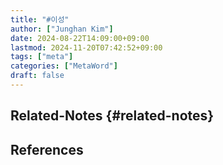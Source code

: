 ```yaml
---
title: "#이성"
author: ["Junghan Kim"]
date: 2024-08-22T14:09:00+09:00
lastmod: 2024-11-20T07:42:52+09:00
tags: ["meta"]
categories: ["MetaWord"]
draft: false
---
```


## Related-Notes {#related-notes}

## References

<style>.csl-entry{text-indent: -1.5em; margin-left: 1.5em;}</style><div class="csl-bib-body">
</div>
